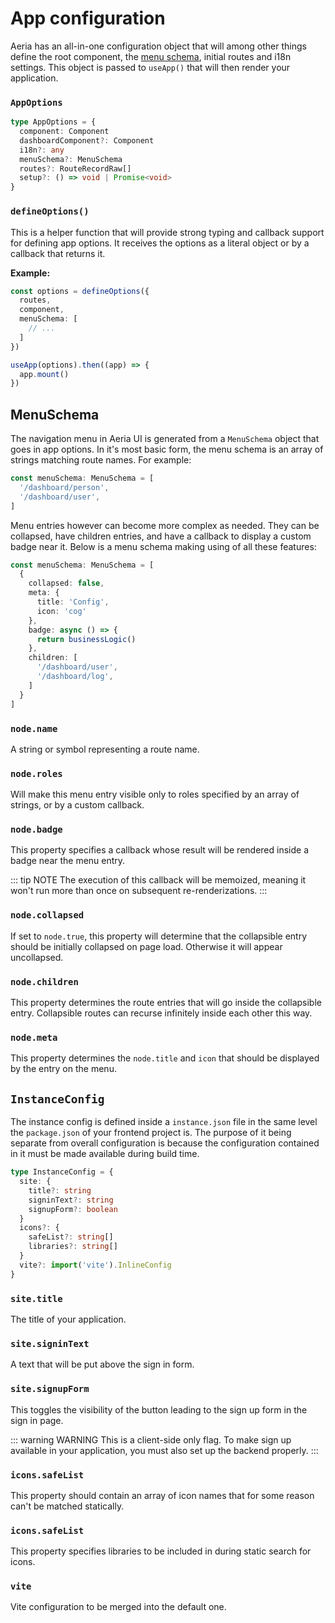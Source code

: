 # App configuration

Aeria has an all-in-one configuration object that will among other things define the root component, the [menu schema](/aeria-ui/menu-schema), initial routes and i18n settings. This object is passed to `useApp()` that will then render your application.

### `AppOptions`

```ts
type AppOptions = {
  component: Component
  dashboardComponent?: Component
  i18n?: any
  menuSchema?: MenuSchema
  routes?: RouteRecordRaw[]
  setup?: () => void | Promise<void>
}
```

### `defineOptions()`

This is a helper function that will provide strong typing and callback support for defining app options. It receives the options as a literal object or by a callback that returns it.

**Example:**

```ts
const options = defineOptions({
  routes,
  component,
  menuSchema: [
    // ...
  ]
})

useApp(options).then((app) => {
  app.mount()
})
```


## MenuSchema

The navigation menu in Aeria UI is generated from a `MenuSchema` object that
goes in app options. In it's most basic form, the menu schema is an array of
strings matching route names. For example:

```ts
const menuSchema: MenuSchema = [
  '/dashboard/person',
  '/dashboard/user',
]
```

Menu entries however can become more complex as needed. They can be collapsed,
have children entries, and have a callback to display a custom badge near it.
Below is a menu schema making using of all these features:

```ts
const menuSchema: MenuSchema = [
  {
    collapsed: false,
    meta: {
      title: 'Config',
      icon: 'cog'
    },
    badge: async () => {
      return businessLogic()
    },
    children: [
      '/dashboard/user',
      '/dashboard/log',
    ]
  }
]
```

### `node.name` <Badge type="tip" text="(string | Symbol)?" />

A string or symbol representing a route name.

### `node.roles` <Badge type="tip" text="(Array<string> | ((role: Array<string>) => boolean | Promise<boolean>))?" />

Will make this menu entry visible only to roles specified by an array of
strings, or by a custom callback.

### `node.badge` <Badge type="tip" text="(() => Promise<string | number>)?" />

This property specifies a callback whose result will be rendered inside a badge near the menu entry.

::: tip NOTE
The execution of this callback will be memoized, meaning it won't run more than
once on subsequent re-renderizations.
:::

### `node.collapsed` <Badge type="tip" text="(boolean | 'user')?" />

If set to `node.true`, this property will determine that the collapsible entry
should be initially collapsed on page load. Otherwise it will appear
uncollapsed.

### `node.children` <Badge type="tip" text="Array<string | MenuAdvancedChild>?" />

This property determines the route entries that will go inside the collapsible
entry. Collapsible routes can recurse infinitely inside each other this way.

### `node.meta` <Badge type="tip" text="object?" />

This property determines the `node.title` and `icon` that should be displayed by the
entry on the menu.


## `InstanceConfig`

The instance config is defined inside a `instance.json` file in the same level the `package.json` of your frontend project is. The purpose of it being separate from overall configuration is because the configuration contained in it must be made available during build time.

```ts
type InstanceConfig = {
  site: {
    title?: string
    signinText?: string
    signupForm?: boolean
  }
  icons?: {
    safeList?: string[]
    libraries?: string[]
  }
  vite?: import('vite').InlineConfig
}
```

### `site.title` <Badge type="tip" text="string?" />

The title of your application.

### `site.signinText` <Badge type="tip" text="string?" />

A text that will be put above the sign in form.

### `site.signupForm` <Badge type="tip" text="boolean?" />

This toggles the visibility of the button leading to the sign up form in the
sign in page.

::: warning WARNING
This is a client-side only flag. To make sign up available in your application,
you must also set up the backend properly.
:::

### `icons.safeList` <Badge type="tip" text="string[]?" />

This property should contain an array of icon names that for some reason can't be matched statically.

### `icons.safeList` <Badge type="tip" text="string[]?" />

This property specifies libraries to be included in during static search for icons.

### `vite` <Badge type="tip" text="import('vite').InlineConfig?" />

Vite configuration to be merged into the default one.


